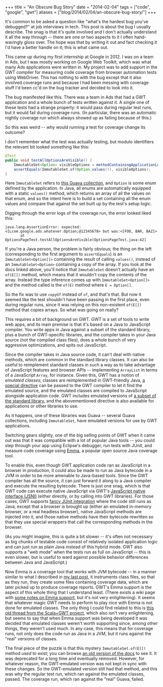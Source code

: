 +++
title = "An Obscure Bug Story"
date = "2014-02-04"
tags = ["code", "google", "gwt"]
aliases = ["blog/2014/02/04/an-obscure-bug-story/"]
+++

It's common to be asked a question like "what's the hardest bug you've debugged?"
at job interviews in tech. This post is about the bug I usually describe.
The snag is that it's quite involved and I don't actually understand it all the
way through -- there are one or two aspects to it I often hand-wavingly gloss over.
The hope was that by writing it out and fact checking it I'd have a better handle
on it; this is what came out.

<!--more-->

This came up during my first internship at Google in 2012. I was on a team in
Ads, but I was mostly working on Google Web Toolkit, which was what many Ads
applications were written in. My project was to add support in the GWT compiler
for measuring code coverage from browser automation tests using WebDriver. This
has nothing to with the bug except that it also involved coverage runs and because
I had been messing with coverage stuff I'd been cc'd on the bug tracker and decided
to look into it.

The bug manifested like this. There was a team in Ads that had a GWT application
and a whole bunch of tests written against it. A single one of these tests had a
strange property: it would pass during regular test runs, but it would fail during
coverage runs. (In particular, there was an automatic nightly coverage run which
always showed up as failing because of this.)

So this was weird -- why would running a test for coverage change its outcome?

I don't remember what the test was actually testing, but modulo identifiers the
relevant bit looked something like this:

```java
@Test
public void testAllOptionsAreVisible() {
    ImmutableSet<Option> visibleOptions = methodContainingApplicationLogic();
    assertEquals(ImmutableSet.of(Option.values()), visibleOptions);
}
```

Here `ImmutableSet` refers to [this Guava collection][set-javadoc], and `Option` is some
enum defined by the application. In Java, all enums are automatically equipped with a
static `values()` method, which returns an array of all the values on that enum, and so
the intent here is to build a set containing all the enum values and compare that against
the set built up by the test's setup logic.

Digging through the error logs of the coverage run, the error looked liked this:

```
java.lang.AssertionError: expected:<[Lcom.google.ads.whatever.Option;@12345678> but was:<[FOO, BAR, BAZ]>
       at OptionsPageTest.testAllOptionsAreVisible(OptionsPageTest.java:42]
```

If you're a Java person, the problem is fairly obvious; the thing on the left (corresponding to the first argument
to `assertEquals`) is an `ImmutableSet<Option[]>` containing the result of calling `values()`,
instead of an `ImmutableSet<Option>` containing a copy of the array. If you look at the docs linked above,
you'll notice that `ImmutableSet` doesn't actually have
an `of(E[])` method, which means that it wouldn't copy the contents of the array. Instead the type inference
comes up with `ImmutableSet<Option[]>` and the method called is the `of(E)` method where `E = Option[]`.

So the fix was to use `copyOf` instead of `of`, and that's that. But now it seemed like the test shouldn't have
been passing in the first place, even during regular runs, since it was relying on this non-existent `of(E[])` method
that copies arrays. So what was going on really?

This requires a bit of background on GWT. GWT is a set of tools to write web apps, and its main premise is that
it's based on a Java to JavaScript compiler. You write apps in Java against a subset of the standard library, plus
a bunch of GWT-specific libraries, and the compiler takes in your Java source (not the compiled class files),
does a whole bunch of very aggressive optimizations, and spits out JavaScript.

Since the compiler takes in Java source code, it can't deal with native methods, which are common in the standard
library classes. It can also be useful to reimplement standard classes in such a way as to take advantage of
JavaScript features and browser APIs -- implementing `ArrayList` in terms of a JavaScript `Array`, for instance.
Given this, GWT has a notion of *emulated classes*; classes are reimplemented in GWT-friendly Java,
[a special directive][emul] can be passed to the GWT compiler to let it find the emulated source,
and the emulated classes are compiled to JavaScript alongside application code.
GWT includes emulated versions of [a subset of the standard library][jre-emul], and the abovementioned directive
is also available for applications or other libraries to use.

As it happens, one of these libraries was Guava -- several Guava collections, including `ImmutableSet`, have
emulated versions for use by GWT applications.

Switching gears slightly, one of the big selling points of GWT when it came out was that it was compatible with
a lot of popular Java tools -- you could step through your app using Eclipse's debugger, run tests
with JUnit, and measure code coverage using [Emma][emma], a popular open source Java coverage tool.

To enable this, even though GWT application code ran as JavaScript in a browser in production, it could also
be made to run as Java bytecode in a JVM in order to be more amenable to Java-based tools. Since the GWT compiler
has all the source, it can just forward it along to a Java compiler and execute the resulting
bytecode. There is just one snag, which is that GWT code can execute native JavaScript via GWT's
[JavaScript native interface (JSNI)][jsni] (either directly, or by calling into GWT libraries).
For those cases, GWT supports [fancy JUnit integration][gwttestcase] where the code still runs as Java,
except that a browser is brought up (either an emulated in-memory browser, or a real headless browser), native
JavaScript methods are injected into it, and those native methods have their bytecode rewritten so that they use
special wrappers that call the corresponding methods in the browser.

(As you might imagine, this is quite a bit slower -- it's often not necessary as big chunks of testable code
consist of relatively isolated application logic and can just run as plain Java instead of this hybrid mode.
GWT also supports a "web mode" when the tests run as full on JavaScript -- this is even slower, but is useful
to ward against possible behavior differences between Java and JavaScript.)

Now Emma is a coverage tool that works with JVM bytecode -- in a manner similar to what I described in [my last post][coverage-post],
it instruments class files, so that as they run, they create some files containing coverage data,
which are later picked up to produce coverage reports. GWT's Emma support is the aspect of this whole thing that I
understand least. (There exists a wiki page with [some notes on Emma support][emmagwtwiki], but it's not very enlightening).
It seems that whatever magic GWT needs to perform to play nice with Emma is not done for emulated classes.
The only thing I could find related to this is [this old thread from the Scala+GWT project][scalagwt],
which also isn't very enlightening, but seems to say that when Emma support was being developed it was decided that
emulated classes weren't worth supporting since, among other things, they weren't used much.
In any case, this means that for coverage runs, not only does the code run as Java in a JVM, but it runs against
the "real" versions of classes.

The final piece of the puzzle is that this mystery `ImmutableSet.of(E[])` method *used* to exist; you can browse
[an old version of the docs][oldset-javadoc] to see it. It was deprecated for a long time and eventually removed.
However, for whatever reason, the GWT-emulated version was not kept in sync with these changes. So the GWT-emulated
version still had that method, and this was why the regular test run, which ran against the emulated classes, passed.
The coverage run, which ran against the "real" Guava, failed.

[set-javadoc]: http://docs.guava-libraries.googlecode.com/git/javadoc/com/google/common/collect/ImmutableSet.html
[gwttestcase]: http://www.gwtproject.org/javadoc/latest/com/google/gwt/junit/client/GWTTestCase.html
[jre-emul]: http://www.gwtproject.org/doc/latest/RefJreEmulation.html
[emul]: http://code.google.com/p/google-web-toolkit-doc-1-5/wiki/DevGuideModuleXml#Overriding_one_package_implementation_with_another
[oldset-javadoc]: http://docs.guava-libraries.googlecode.com/git-history/v10.0/javadoc/com/google/common/collect/ImmutableSet.html
[emma]: http://emma.sourceforge.net/
[emmagwtwiki]: http://code.google.com/p/google-web-toolkit/wiki/EmmaSupport
[scalagwt]: https://groups.google.com/forum/#!msg/scalagwt/TE5O9hDTTd4/ENvpFnK2AkkJ
[jsni]: http://www.gwtproject.org/doc/latest/DevGuideCodingBasicsJSNI.html
[coverage-post]: /blog/2013/05/03/writing-a-code-coverage-tool
